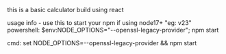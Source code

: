 this is a basic calculator build using react 

usage info - 
use this to start your npm if using node17+ "eg: v23"
powershell: $env:NODE_OPTIONS="--openssl-legacy-provider"; npm start

cmd: set NODE_OPTIONS=--openssl-legacy-provider && npm start
